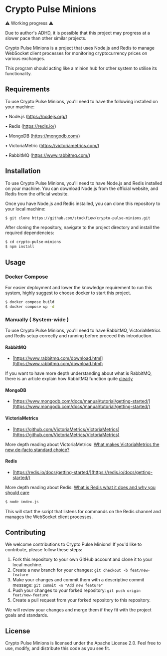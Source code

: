 # Crypto Pulse Minions

⚠️ Working progress ⚠️ 

Due to author's ADHD, it is possible that this project may progress at a slower pace than other similar projects. 

Crypto Pulse Minions is a project that uses Node.js and Redis to manage WebSocket client processes for monitoring cryptocurrency prices on various exchanges.

This program should acting like a minion hub for other system to utilise its functionality.

## Requirements
To use Crypto Pulse Minions, you'll need to have the following installed on your machine:

•	Node.js (https://nodejs.org/)

•	Redis (https://redis.io/)

•	MongoDB (https://mongodb.com/)

•   VictoriaMetric (https://victoriametrics.com/)

•   RabbitMQ (https://www.rabbitmq.com/)

## Installation

To use Crypto Pulse Minions, you'll need to have Node.js and Redis installed on your machine. You can download Node.js from the official website, and Redis from the official website.

Once you have Node.js and Redis installed, you can clone this repository to your local machine:

```bash
$ git clone https://github.com/stockfiew/crypto-pulse-minions.git
```
After cloning the repository, navigate to the project directory and install the required dependencies:

```bash
$ cd crypto-pulse-minions
$ npm install
```

## Usage

### Docker Compose
For easier deployment and lower the knowledge requirement to run this system, highly suggest to choose docker to start this project.

```bash
$ docker compose build
$ docker compose up -d
```

### Manually ( System-wide )

To use Crypto Pulse Minions, you'll need to have RabbitMQ, VictoriaMetrics and Redis setup correctly and running before proceed this introduction.

#### RabbitMQ

- [https://www.rabbitmq.com/download.html](https://www.rabbitmq.com/download.html)

If you want to have more depth understanding about what is RabbitMQ, there is an article explain how RabbitMQ function quite [clearly](https://www.cloudamqp.com/blog/part1-rabbitmq-for-beginners-what-is-rabbitmq.html)

#### MongoDB

- [https://www.mongodb.com/docs/manual/tutorial/getting-started/](https://www.mongodb.com/docs/manual/tutorial/getting-started/)

#### VictoriaMetrics
- [https://github.com/VictoriaMetrics/VictoriaMetrics](https://github.com/VictoriaMetrics/VictoriaMetrics)

More depth reading about VictoriaMetrics: [What makes VictoriaMetrics the new de-facto standard choice?](https://medium.com/everything-full-stack/what-makes-victoriametrics-the-new-de-facto-standard-choice-for-open-source-monitoring-5d2b66b6e292)

#### Redis

- [https://redis.io/docs/getting-started/](https://redis.io/docs/getting-started/)

More depth reading about Redis: [What is Redis what it does and why you should care](https://backendless.com/redis-what-it-is-what-it-does-and-why-you-should-care/)

```bash
$ node index.js
```

This will start the script that listens for commands on the Redis channel and manages the WebSocket client processes.

## Contributing

We welcome contributions to Crypto Pulse Minions! If you'd like to contribute, please follow these steps:

1. Fork this repository to your own GitHub account and clone it to your local machine.
2. Create a new branch for your changes: `git checkout -b feat/new-feature`
3. Make your changes and commit them with a descriptive commit message: `git commit -m "Add new feature"`
4. Push your changes to your forked repository: `git push origin feat/new-feature`
5. Create a pull request from your forked repository to this repository.

We will review your changes and merge them if they fit with the project goals and standards.

## License

Crypto Pulse Minions is licensed under the Apache License 2.0. Feel free to use, modify, and distribute this code as you see fit.

